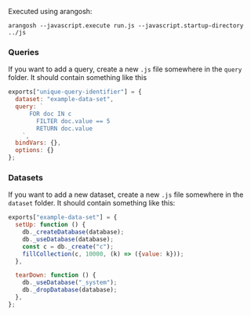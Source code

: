 
Executed using arangosh:
```
arangosh --javascript.execute run.js --javascript.startup-directory ../js
```
### Queries
If you want to add a query, create a new `.js` file somewhere in the `query` folder.
It should contain something like this
```js
exports["unique-query-identifier"] = {
  dataset: "example-data-set",
  query: `
      FOR doc IN c
        FILTER doc.value == 5
        RETURN doc.value
    `,
  bindVars: {},
  options: {}
};
```

### Datasets
If you want to add a new dataset, create a new `.js` file somewhere in the `dataset` folder.
It should contain something like this:
```js
exports["example-data-set"] = {
  setUp: function () {
    db._createDatabase(database);
    db._useDatabase(database);
    const c = db._create("c");
    fillCollection(c, 10000, (k) => ({value: k}));
  },

  tearDown: function () {
    db._useDatabase("_system");
    db._dropDatabase(database);
  },
};
```

